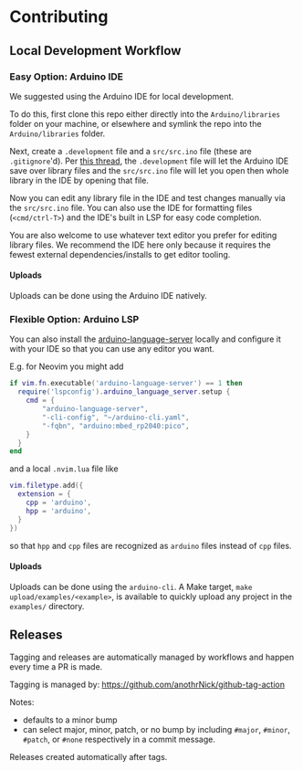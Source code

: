 <!--
SPDX-FileCopyrightText: 2025 KOINSLOT, Inc.

SPDX-License-Identifier: GPL-3.0-or-later
-->

# Contributing

## Local Development Workflow

### Easy Option: Arduino IDE

We suggested using the Arduino IDE for local development.

To do this, first clone this repo either directly into the `Arduino/libraries` folder on your machine, or elsewhere and
symlink the repo into the `Arduino/libraries` folder.

Next, create a `.development` file and a `src/src.ino` file (these are `.gitignore`'d). Per [this
thread](https://arduino.stackexchange.com/a/43314), the `.development` file will let the Arduino IDE save over library
files and the `src/src.ino` file will let you open then whole library in the IDE by opening that file.

Now you can edit any library file in the IDE and test changes manually via the `src/src.ino` file. You can also use the
IDE for formatting files (`<cmd/ctrl-T>`) and the IDE's built in LSP for easy code completion.

You are also welcome to use whatever text editor you prefer for editing library files. We recommend the IDE here only
because it requires the fewest external dependencies/installs to get editor tooling.

#### Uploads

Uploads can be done using the Arduino IDE natively.

### Flexible Option: Arduino LSP

You can also install the
[arduino-language-server](https://github.com/arduino/arduino-language-server?tab=readme-ov-file#usage) locally and
configure it with your IDE so that you can use any editor you want.

E.g. for Neovim you might add

```lua
if vim.fn.executable('arduino-language-server') == 1 then
  require('lspconfig').arduino_language_server.setup {
    cmd = {
        "arduino-language-server",
        "-cli-config", "~/arduino-cli.yaml",
        "-fqbn", "arduino:mbed_rp2040:pico",
    }
  }
end
```

and a local `.nvim.lua` file like

```lua
vim.filetype.add({
  extension = {
    cpp = 'arduino',
    hpp = 'arduino',
  }
})
```

so that `hpp` and `cpp` files are recognized as `arduino` files instead of `cpp` files.

#### Uploads

Uploads can be done using the `arduino-cli`. A Make target, `make upload/examples/<example>`, is available to quickly
upload any project in the `examples/` directory.

## Releases

Tagging and releases are automatically managed by workflows and happen every time a PR is made.

Tagging is managed by: https://github.com/anothrNick/github-tag-action

Notes:
* defaults to a minor bump
* can select major, minor, patch, or no bump by including `#major`, `#minor`, `#patch`, or `#none` respectively in a
  commit message.

Releases created automatically after tags.
